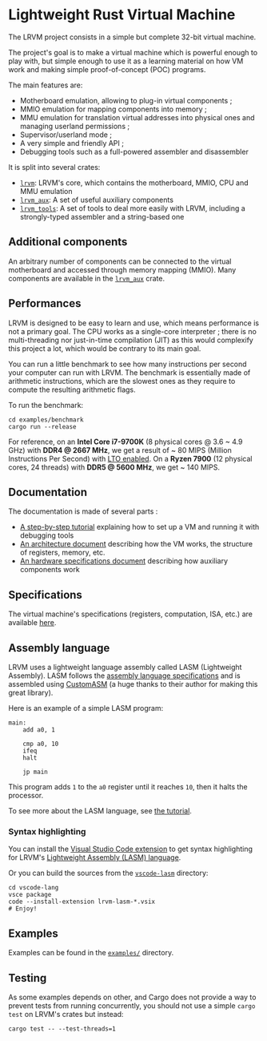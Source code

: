 # Lightweight Rust Virtual Machine

The LRVM project consists in a simple but complete 32-bit virtual machine.

The project's goal is to make a virtual machine which is powerful enough to play with, but simple enough to use it as a learning material on how VM work and making simple proof-of-concept (POC) programs.

The main features are:

- Motherboard emulation, allowing to plug-in virtual components ;
- MMIO emulation for mapping components into memory ;
- MMU emulation for translation virtual addresses into physical ones and managing userland permissions ;
- Supervisor/userland mode ;
- A very simple and friendly API ;
- Debugging tools such as a full-powered assembler and disassembler

It is split into several crates:

- [`lrvm`](lrvm/): LRVM's core, which contains the motherboard, MMIO, CPU and MMU emulation
- [`lrvm_aux`](lrvm_aux/): A set of useful auxiliary components
- [`lrvm_tools`](lrvm_tools/): A set of tools to deal more easily with LRVM, including a strongly-typed assembler and a string-based one

## Additional components

An arbitrary number of components can be connected to the virtual motherboard and accessed through memory mapping (MMIO).
Many components are available in the [`lrvm_aux`](lrvm_aux/) crate.

## Performances

LRVM is designed to be easy to learn and use, which means performance is not a primary goal. The CPU works as a single-core interpreter ; there is no multi-threading nor just-in-time compilation (JIT) as this would complexify this project a lot, which would be contrary to its main goal.

You can run a little benchmark to see how many instructions per second your computer can run with LRVM. The benchmark is essentially made of arithmetic instructions, which are the slowest ones as they require to compute the resulting arithmetic flags.

To run the benchmark:

```shell
cd examples/benchmark
cargo run --release
```

For reference, on an **Intel Core i7-9700K** (8 physical cores @ 3.6 ~ 4.9 GHz) with **DDR4 @ 2667 MHz**, we get a result of ~ 80 MIPS (Million Instructions Per Second) with [LTO enabled](https://doc.rust-lang.org/cargo/reference/profiles.html#lto). On a **Ryzen 7900** (12 physical cores, 24 threads) with **DDR5 @ 5600 MHz**, we get ~ 140 MIPS.

## Documentation

The documentation is made of several parts :

- [A step-by-step tutorial](docs/Tutorial.md) explaining how to set up a VM and running it with debugging tools
- [An architecture document](docs/Architecture.md) describing how the VM works, the structure of registers, memory, etc.
- [An hardware specifications document](docs/Hardware.md) describing how auxiliary components work

## Specifications

The virtual machine's specifications (registers, computation, ISA, etc.) are available [here](docs/).

## Assembly language

LRVM uses a lightweight language assembly called LASM (Lightweight Assembly). LASM follows the [assembly language specifications](docs/Architecture.md#assembly-language) and is assembled using [CustomASM](https://github.com/hlorenzi/customasm) (a huge thanks to their author for making this great library).

Here is an example of a simple LASM program:

```lasm
main:
    add a0, 1

    cmp a0, 10
    ifeq
    halt

    jp main
```

This program adds `1` to the `a0` register until it reaches `10`, then it halts the processor.

To see more about the LASM language, see [the tutorial](docs/Tutorial.md).

### Syntax highlighting

You can install the [Visual Studio Code extension](https://marketplace.visualstudio.com/items?itemName=clement-nerma.lrvm-lasm) to get syntax highlighting for LRVM's [Lightweight Assembly (LASM) language](docs/Architecture.md#assembly-language).

Or you can build the sources from the [`vscode-lasm`](vscode-lasm/) directory:

```shell
cd vscode-lang
vsce package
code --install-extension lrvm-lasm-*.vsix
# Enjoy!
```

## Examples

Examples can be found in the [`examples/`](examples/README.md) directory.

## Testing

As some examples depends on other, and Cargo does not provide a way to prevent tests from running concurrently, you should not use a simple `cargo test` on LRVM's crates but instead:

```shell
cargo test -- --test-threads=1
```
